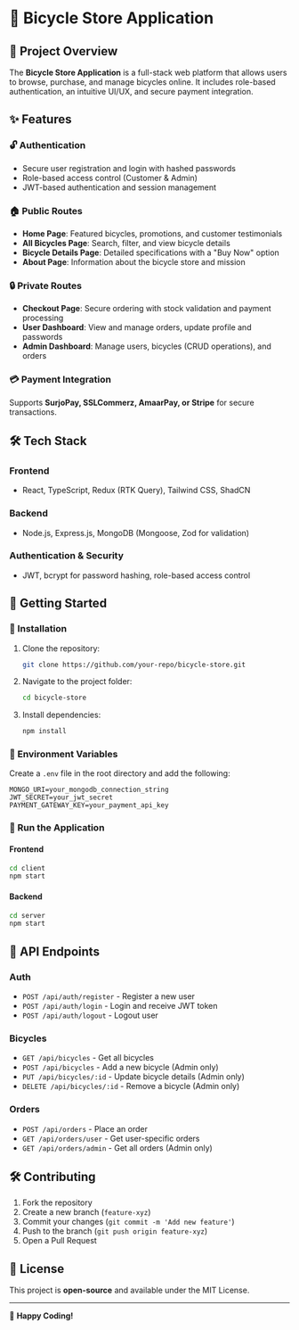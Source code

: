 # 🚴 Bicycle Store Application

## 📌 Project Overview

The **Bicycle Store Application** is a full-stack web platform that allows users to browse, purchase, and manage bicycles online. It includes role-based authentication, an intuitive UI/UX, and secure payment integration.

## ✨ Features

### 🔓 Authentication

- Secure user registration and login with hashed passwords
- Role-based access control (Customer & Admin)
- JWT-based authentication and session management

### 🏠 Public Routes

- **Home Page**: Featured bicycles, promotions, and customer testimonials
- **All Bicycles Page**: Search, filter, and view bicycle details
- **Bicycle Details Page**: Detailed specifications with a "Buy Now" option
- **About Page**: Information about the bicycle store and mission

### 🔒 Private Routes

- **Checkout Page**: Secure ordering with stock validation and payment processing
- **User Dashboard**: View and manage orders, update profile and passwords
- **Admin Dashboard**: Manage users, bicycles (CRUD operations), and orders

### 💳 Payment Integration

Supports **SurjoPay, SSLCommerz, AmaarPay, or Stripe** for secure transactions.

## 🛠️ Tech Stack

### **Frontend**

- React, TypeScript, Redux (RTK Query), Tailwind CSS, ShadCN

### **Backend**

- Node.js, Express.js, MongoDB (Mongoose, Zod for validation)

### **Authentication & Security**

- JWT, bcrypt for password hashing, role-based access control

## 🚀 Getting Started

### 🔧 Installation

1. Clone the repository:
   ```sh
   git clone https://github.com/your-repo/bicycle-store.git
   ```
2. Navigate to the project folder:
   ```sh
   cd bicycle-store
   ```
3. Install dependencies:
   ```sh
   npm install
   ```

### 🔑 Environment Variables

Create a `.env` file in the root directory and add the following:

```
MONGO_URI=your_mongodb_connection_string
JWT_SECRET=your_jwt_secret
PAYMENT_GATEWAY_KEY=your_payment_api_key
```

### 🚀 Run the Application

#### **Frontend**

```sh
cd client
npm start
```

#### **Backend**

```sh
cd server
npm start
```

## 📜 API Endpoints

### **Auth**

- `POST /api/auth/register` - Register a new user
- `POST /api/auth/login` - Login and receive JWT token
- `POST /api/auth/logout` - Logout user

### **Bicycles**

- `GET /api/bicycles` - Get all bicycles
- `POST /api/bicycles` - Add a new bicycle (Admin only)
- `PUT /api/bicycles/:id` - Update bicycle details (Admin only)
- `DELETE /api/bicycles/:id` - Remove a bicycle (Admin only)

### **Orders**

- `POST /api/orders` - Place an order
- `GET /api/orders/user` - Get user-specific orders
- `GET /api/orders/admin` - Get all orders (Admin only)

## 🛠️ Contributing

1. Fork the repository
2. Create a new branch (`feature-xyz`)
3. Commit your changes (`git commit -m 'Add new feature'`)
4. Push to the branch (`git push origin feature-xyz`)
5. Open a Pull Request

## 📄 License

This project is **open-source** and available under the MIT License.

---

🚴 **Happy Coding!**
